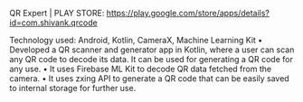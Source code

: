   QR Expert | PLAY STORE: https://play.google.com/store/apps/details?id=com.shivank.qrcode
 
 Technology used: Android, Kotlin, CameraX, Machine Learning Kit 
• Developed a QR scanner and generator app in Kotlin, where a user can scan any QR code to decode its data. It
  can be used for generating a QR code for any use.
• It uses Firebase ML Kit to decode QR data fetched from the camera.
• It uses zxing API to generate a QR code that can be easily saved to internal storage for further use.
